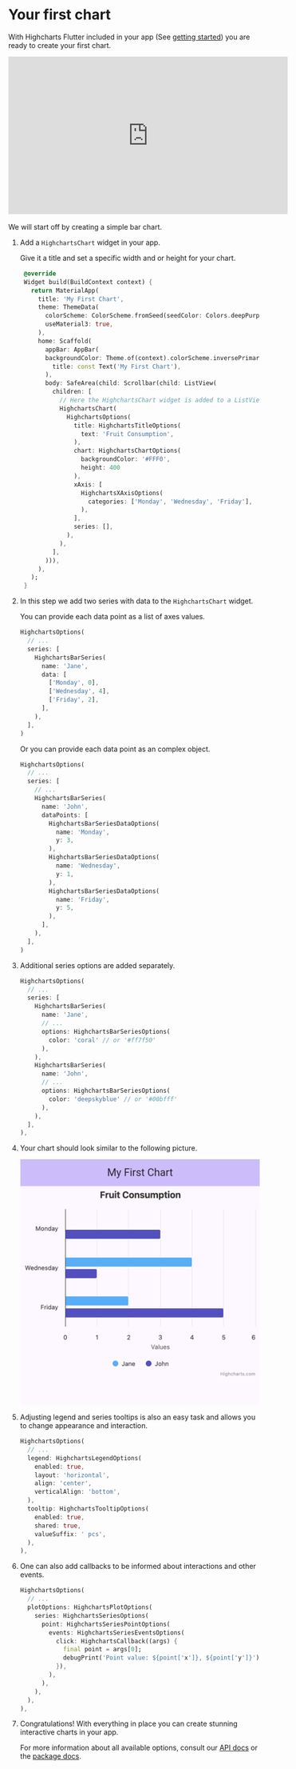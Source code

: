 # Your first chart

With Highcharts Flutter included in your app (See [getting started](https://www.highcharts.com/docs/flutter/getting-started)) you are ready to create your first chart.

<iframe width="560" height="315" src="https://www.youtube-nocookie.com/embed/_6wvHENjpwk?si=lqFcVHcxPOF0dGoi&amp;start=127" title="YouTube: Getting started with Highcharts for Flutter: Build your first chart" frameborder="0" allow="encrypted-media; picture-in-picture; web-share" referrerpolicy="strict-origin-when-cross-origin" allowfullscreen></iframe>

We will start off by creating a simple bar chart.

1. Add a `HighchartsChart` widget in your app.

   Give it a title and set a specific width and or height for your chart.

   ```dart
    @override
    Widget build(BuildContext context) {
      return MaterialApp(
        title: 'My First Chart',
        theme: ThemeData(
          colorScheme: ColorScheme.fromSeed(seedColor: Colors.deepPurple),
          useMaterial3: true,
        ),
        home: Scaffold(
          appBar: AppBar(
          backgroundColor: Theme.of(context).colorScheme.inversePrimary,
            title: const Text('My First Chart'),
          ),
          body: SafeArea(child: Scrollbar(child: ListView(
            children: [
              // Here the HighchartsChart widget is added to a ListView
              HighchartsChart(
                HighchartsOptions(
                  title: HighchartsTitleOptions(
                    text: 'Fruit Consumption',
                  ),
                  chart: HighchartsChartOptions(
                    backgroundColor: '#FFF0',
                    height: 400
                  ),
                  xAxis: [
                    HighchartsXAxisOptions(
                      categories: ['Monday', 'Wednesday', 'Friday'],
                    ),
                  ],
                  series: [],
                ),
              ),
            ],
          ))),
        ),
      );
    }
   ```

2. In this step we add two series with data to the `HighchartsChart` widget.

   You can provide each data point as a list of axes values.

   ```dart
   HighchartsOptions(
     // ...
     series: [
       HighchartsBarSeries(
         name: 'Jane',
         data: [
           ['Monday', 0],
           ['Wednesday', 4],
           ['Friday', 2],
         ],
       ),
     ],
   )
   ```

   Or you can provide each data point as an complex object.

   ```dart
   HighchartsOptions(
     // ...
     series: [
       // ...
       HighchartsBarSeries(
         name: 'John',
         dataPoints: [
           HighchartsBarSeriesDataOptions(
             name: 'Monday',
             y: 3,
           ),
           HighchartsBarSeriesDataOptions(
             name: 'Wednesday',
             y: 1,
           ),
           HighchartsBarSeriesDataOptions(
             name: 'Friday',
             y: 5,
           ),
         ],
       ),
     ],
   )
   ```

3. Additional series options are added separately.

   ```dart
   HighchartsOptions(
     // ...
     series: [
       HighchartsBarSeries(
         name: 'Jane',
         // ...
         options: HighchartsBarSeriesOptions(
           color: 'coral' // or '#ff7f50'
         ),
       ),
       HighchartsBarSeries(
         name: 'John',
         // ...
         options: HighchartsBarSeriesOptions(
           color: 'deepskyblue' // or '#00bfff'
         ),
       ),
     ],
   ),
   ```

3. Your chart should look similar to the following picture.

   ![flutter-fruit-consumption.png](flutter-fruit-consumption.png)

5. Adjusting legend and series tooltips is also an easy task and allows you to change appearance and interaction.

   ```dart
   HighchartsOptions(
     // ...
     legend: HighchartsLegendOptions(
       enabled: true,
       layout: 'horizontal',
       align: 'center',
       verticalAlign: 'bottom',
     ),
     tooltip: HighchartsTooltipOptions(
       enabled: true,
       shared: true,
       valueSuffix: ' pcs',
     ),
   ),
   ```

6. One can also add callbacks to be informed about interactions and other
   events.

   ```dart
   HighchartsOptions(
     // ...
     plotOptions: HighchartsPlotOptions(
       series: HighchartsSeriesOptions(
         point: HighchartsSeriesPointOptions(
           events: HighchartsSeriesEventsOptions(
             click: HighchartsCallback((args) {
               final point = args[0];
               debugPrint('Point value: ${point['x']}, ${point['y']}');
             }),
           ),
         ),
       ),
     ),
   ),
   ```

7. Congratulations!
   With everything in place you can create stunning interactive charts in your app.

   For more information about all available options, consult our [API docs](https://api.highcharts.com/) or the [package docs](https://pub.dev/documentation/highcharts_flutter/).
